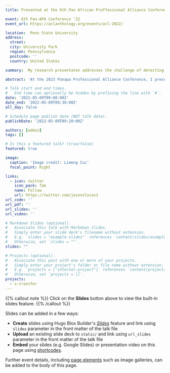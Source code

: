 ```yaml
---
title: Presented at the 6th Pan African Proffessional Alliance Conference Proceedings

event: 6th Pan-APA Conference '22
event_url: https://aclanthology.org/events/acl-2022/

location:  Penn State University
address:
  street: 
  city: University Park
  region: Pennsylvania
  postcode: ''
  country: United States

summary:  My research presentaton addresses the challenge of detecting false claims in low-resource regions, with a focus on the Caribbean Islands. The presentation highlighted the limitations of high-resource language detectors in such regions, the inadequacy of classical machine learning models, and the potential of state-of-the-art models with limited generalizability. Lucas emphasized the importance of pretrained language models and transfer learning in enhancing downstream detectors, advocating for multilingual fake news detection and cross-lingual generalizable approaches.

abstract: 'At the 2023 Panapa Professional Alliance Conference, I presented one of my research on combating the spread of fake news in low-resource and multilingual settings. As false information increasingly moves across languages, AI-powered fake news detectors trained solely on high-resource languages like English struggle with generalizability. I discussed a case study focused on COVID-19 misinformation circulating in Caribbean countries to showcase this challenge. Through my presentation, I made the case for developing cross-lingual fake news detection models capable of serving users across languages. My talk covered issues around longtail knowledge gaps, translation inadequacies, and the need for representative multilingual data. At the time of this Talk, I was a 2nd-Year PhD student at Penn State working on the frontiers of natural language processing, cybersecurity and cross-lingual understanding. My work unveils the challenges and solutions in using AI and machine learning to identify fake news in multilingual contexts, underscoring the need for more inclusive and effective technological approaches in this ever-evolving field.'

# Talk start and end times.
#   End time can optionally be hidden by prefixing the line with `#`.
date: '2022-05-09T09:00:00Z'
date_end: '2022-05-09T09:30:00Z'
all_day: false

# Schedule page publish date (NOT talk date).
publishDate: '2022-05-09T09:20:00Z'

authors: [admin]
tags: []

# Is this a featured talk? (true/false)
featured: true

image:
  caption: 'Image credit: Limeng Cui'
  focal_point: Right

links:
  - icon: twitter
    icon_pack: fab
    name: Follow
    url: https://twitter.com/jasonslucas1
url_code: ''
url_pdf: ''
url_slides: ''
url_video: ''

# Markdown Slides (optional).
#   Associate this talk with Markdown slides.
#   Simply enter your slide deck's filename without extension.
#   E.g. `slides = "example-slides"` references `content/slides/example-slides.md`.
#   Otherwise, set `slides = ""`.
slides: ""

# Projects (optional).
#   Associate this post with one or more of your projects.
#   Simply enter your project's folder or file name without extension.
#   E.g. `projects = ["internal-project"]` references `content/project/deep-learning/index.md`.
#   Otherwise, set `projects = []`.
projects:
  - x-transfer
---
```


{{% callout note %}}
Click on the **Slides** button above to view the built-in slides feature.
{{% /callout %}}

Slides can be added in a few ways:

- **Create** slides using Hugo Blox Builder's [_Slides_](https://docs.hugoblox.com/reference/content-types/) feature and link using `slides` parameter in the front matter of the talk file
- **Upload** an existing slide deck to `static/` and link using `url_slides` parameter in the front matter of the talk file
- **Embed** your slides (e.g. Google Slides) or presentation video on this page using [shortcodes](https://docs.hugoblox.com/reference/markdown/).

Further event details, including [page elements](https://docs.hugoblox.com/reference/markdown/) such as image galleries, can be added to the body of this page.

